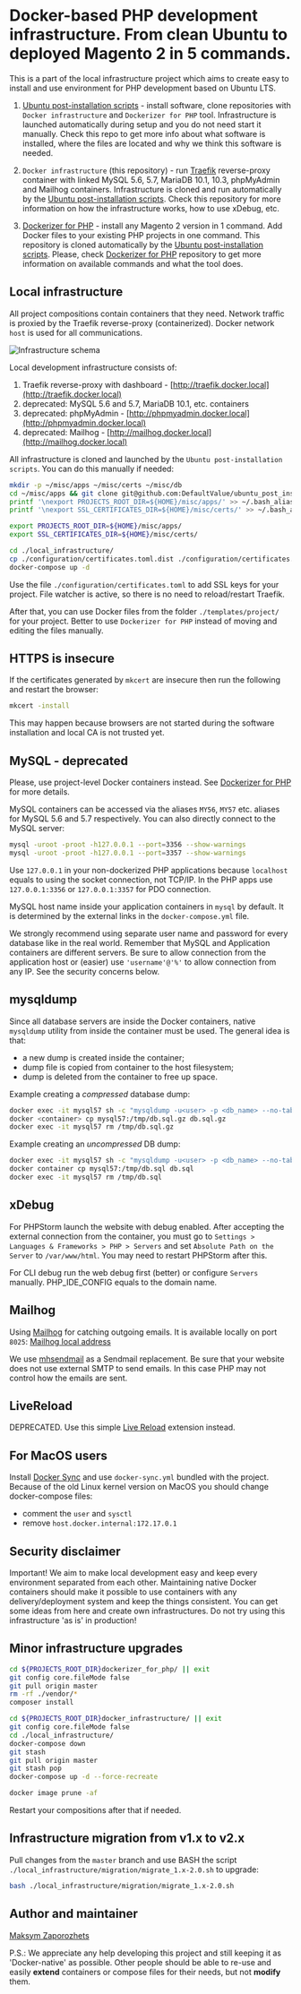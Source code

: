 # Docker-based PHP development infrastructure. From clean Ubuntu to deployed Magento 2 in 5 commands. #

This is a part of the local infrastructure project which aims to create easy to install and use environment for PHP development based on Ubuntu LTS.

1. [Ubuntu post-installation scripts](https://github.com/DefaultValue/ubuntu_post_install_scripts) - install software,
   clone repositories with `Docker infrastructure` and `Dockerizer for PHP` tool. Infrastructure is launched automatically
   during setup and you do not need start it manually. Check this repo to get more info about what software is installed,
   where the files are located and why we think this software is needed.

2. `Docker infrastructure` (this repository) - run [Traefik](https://traefik.io/) reverse-proxy container with linked
   MySQL 5.6, 5.7, MariaDB 10.1, 10.3, phpMyAdmin and Mailhog containers. Infrastructure is cloned and run automatically by the
   [Ubuntu post-installation scripts](https://github.com/DefaultValue/ubuntu_post_install_scripts). Check this repository
   for more information on how the infrastructure works, how to use xDebug, etc.

3. [Dockerizer for PHP](https://github.com/DefaultValue/dockerizer_for_php) - install any Magento 2 version in 1
   command. Add Docker files to your existing PHP projects in one command. This repository is cloned automatically
   by the [Ubuntu post-installation scripts](https://github.com/DefaultValue/ubuntu_post_install_scripts). Please, check
   [Dockerizer for PHP](https://github.com/DefaultValue/dockerizer_for_php) repository to get more information on available
   commands and what the tool does.


## Local infrastructure ##

All project compositions contain containers that they need. Network traffic is proxied by the Traefik reverse-proxy (containerized).
Docker network `host` is used for all communications.

![Infrastructure schema](https://raw.githubusercontent.com/DefaultValue/docker_infrastructure/master/docker_infrastructure_schema.png)

Local development infrastructure consists of:
1) Traefik reverse-proxy with dashboard - [http://traefik.docker.local](http://traefik.docker.local)
2) deprecated: MySQL 5.6 and 5.7, MariaDB 10.1, etc. containers
3) deprecated: phpMyAdmin - [http://phpmyadmin.docker.local](http://phpmyadmin.docker.local)
4) deprecated: Mailhog - [http://mailhog.docker.local](http://mailhog.docker.local)

All infrastructure is cloned and launched by the `Ubuntu post-installation scripts`. You can do this manually if needed:

```bash
mkdir -p ~/misc/apps ~/misc/certs ~/misc/db
cd ~/misc/apps && git clone git@github.com:DefaultValue/ubuntu_post_install_scripts.git
printf '\nexport PROJECTS_ROOT_DIR=${HOME}/misc/apps/' >> ~/.bash_aliases
printf '\nexport SSL_CERTIFICATES_DIR=${HOME}/misc/certs/' >> ~/.bash_aliases

export PROJECTS_ROOT_DIR=${HOME}/misc/apps/
export SSL_CERTIFICATES_DIR=${HOME}/misc/certs/

cd ./local_infrastructure/
cp ./configuration/certificates.toml.dist ./configuration/certificates.toml
docker-compose up -d
```

Use the file `./configuration/certificates.toml` to add SSL keys for your project. File watcher is active, so there is
no need to reload/restart Traefik.

After that, you can use Docker files from the folder `./templates/project/` for your project.
Better to use `Dockerizer for PHP` instead of moving and editing the files manually.


## HTTPS is insecure ##

If the certificates generated by `mkcert` are insecure then run the following and restart the browser:

```bash
mkcert -install
```

This may happen because browsers are not started during the software installation and local CA is not trusted yet.


## MySQL - deprecated ##

Please, use project-level Docker containers instead. See [Dockerizer for PHP](https://github.com/DefaultValue/dockerizer_for_php) for more details.

MySQL containers can be accessed via the aliases `MY56`, `MY57` etc. aliases for MySQL 5.6 and 5.7 respectively.
You can also directly connect to the MySQL server:

```bash
mysql -uroot -proot -h127.0.0.1 --port=3356 --show-warnings
mysql -uroot -proot -h127.0.0.1 --port=3357 --show-warnings
```

Use `127.0.0.1` in your non-dockerized PHP applications because `localhost` equals to using the socket connection,
not TCP/IP. In the PHP apps use `127.0.0.1:3356` or `127.0.0.1:3357` for PDO connection.

MySQL host name inside your application containers in `mysql` by default. It is determined by the external links in
the `docker-compose.yml` file.

We strongly recommend using separate user name and password for every database like in the real world. Remember
that MySQL and Application containers are different servers. Be sure to allow connection from the application host
or (easier) use `'username'@'%'` to allow connection from any IP. See the security concerns below.


## mysqldump ##

Since all database servers are inside the Docker containers, native `mysqldump` utility from inside the container must be used. The general idea is that:

- a new dump is created inside the container;
- dump file is copied from container to the host filesystem;
- dump is deleted from the container to free up space.

Example creating a *compressed* database dump:

```bash
docker exec -it mysql57 sh -c "mysqldump -u<user> -p <db_name> --no-tablespaces | gzip > /tmp/db.sql.gz"
docker <container> cp mysql57:/tmp/db.sql.gz db.sql.gz
docker exec -it mysql57 rm /tmp/db.sql.gz
```

Example creating an *uncompressed* DB dump:

```bash
docker exec -it mysql57 sh -c "mysqldump -u<user> -p <db_name> --no-tablespaces > /tmp/db.sql"
docker container cp mysql57:/tmp/db.sql db.sql
docker exec -it mysql57 rm /tmp/db.sql
```


## xDebug ##

For PHPStorm launch the website with debug enabled. After accepting the external connection from the container, you
must go to
`Settings > Languages & Frameworks > PHP > Servers` and set `Absolute Path on the Server` to `/var/www/html`. You may
need to restart PHPStorm after this.

For CLI debug run the web debug first (better) or configure `Servers` manually. PHP_IDE_CONFIG equals to the domain name.


## Mailhog ##

Using [Mailhog](https://github.com/mailhog/MailHog) for catching outgoing emails. It is available locally on port `8025`:
[Mailhog local address](http://localhost:8025)

We use [mhsendmail](https://github.com/mailhog/mhsendmail) as a Sendmail replacement. Be sure that your website does not
use external SMTP to send emails. In this case PHP may not control how the emails are sent.


## LiveReload ##

DEPRECATED. Use this  simple [Live Reload](https://chrome.google.com/webstore/detail/live-reload/jcejoncdonagmfohjcdgohnmecaipidc) extension instead. 


## For MacOS users ##

Install [Docker Sync](http://docker-sync.io/) and use `docker-sync.yml` bundled with the project.
Because of the old Linux kernel version on MacOS you should change docker-compose files:
- comment the `user` and `sysctl`
- remove `host.docker.internal:172.17.0.1`


## Security disclaimer ##

Important! We aim to make local development easy and keep every environment separated from each other. Maintaining native
Docker containers should make it possible to use containers with any delivery/deployment system and keep the things
consistent. You can get some ideas from here and create own infrastructures. Do not try using this infrastructure 'as is'
in production!


## Minor infrastructure upgrades ##

```bash
cd ${PROJECTS_ROOT_DIR}dockerizer_for_php/ || exit
git config core.fileMode false
git pull origin master
rm -rf ./vendor/*
composer install

cd ${PROJECTS_ROOT_DIR}docker_infrastructure/ || exit
git config core.fileMode false
cd ./local_infrastructure/
docker-compose down
git stash
git pull origin master
git stash pop
docker-compose up -d --force-recreate

docker image prune -af
```

Restart your compositions after that if needed.


## Infrastructure migration from v1.x to v2.x ##

Pull changes from the `master` branch and use BASH the script `./local_infrastructure/migration/migrate_1.x-2.0.sh` to upgrade:

```bash
bash ./local_infrastructure/migration/migrate_1.x-2.0.sh
```


## Author and maintainer ##

[Maksym Zaporozhets](mailto:maksimz@default-value.com)

P.S.: We appreciate any help developing this project and still keeping it as 'Docker-native' as possible. Other people should be
able to re-use and easily **extend** containers or compose files for their needs, but not **modify** them.
